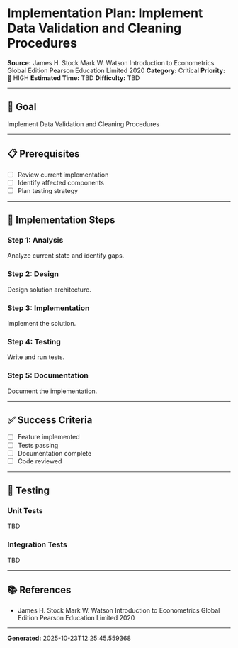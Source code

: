 # Implementation Plan: Implement Data Validation and Cleaning Procedures

**Source:** James H. Stock Mark W. Watson Introduction to Econometrics Global Edition Pearson Education Limited 2020
**Category:** Critical
**Priority:** 🔴 HIGH
**Estimated Time:** TBD
**Difficulty:** TBD

---

## 🎯 Goal

Implement Data Validation and Cleaning Procedures

---

## 📋 Prerequisites

- [ ] Review current implementation
- [ ] Identify affected components
- [ ] Plan testing strategy

---

## 🔧 Implementation Steps

### Step 1: Analysis

Analyze current state and identify gaps.

### Step 2: Design

Design solution architecture.

### Step 3: Implementation

Implement the solution.

### Step 4: Testing

Write and run tests.

### Step 5: Documentation

Document the implementation.

---

## ✅ Success Criteria

- [ ] Feature implemented
- [ ] Tests passing
- [ ] Documentation complete
- [ ] Code reviewed

---

## 🧪 Testing

### Unit Tests

TBD

### Integration Tests

TBD

---

## 📚 References

- James H. Stock Mark W. Watson Introduction to Econometrics Global Edition Pearson Education Limited 2020

---

**Generated:** 2025-10-23T12:25:45.559368
